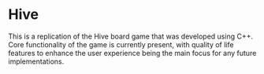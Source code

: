 # Hive
This is a replication of the Hive board game that was developed using C++. Core functionality of the game is currently present, with quality of life features to enhance the user experience being the main focus for any future implementations.
